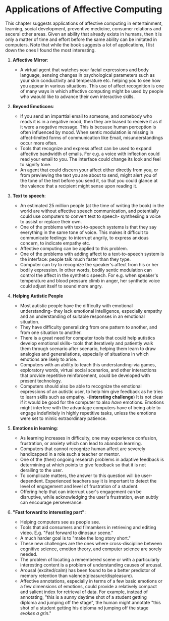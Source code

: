 # Applications of Affective Computing

This chapter suggests applications of affective computing in entertainment, learning, social development, preventive medicine, consumer relations and seceral other areas. Given an ability that already exists in humans, then it is only a matter of time and effort before the same ability can be imitated in computers. Note that while the book suggests a lot of applications, I list down the ones I found the  most interesting.

1. **Affective Mirror**:
	- A virtual agent that watches your facial expressions and body language, sensing changes in psychological parameters such as your skin conductivity and temperature etc. helping you to see how you appear in various situations. This use of affect recognition is one of many ways in which affective computing might be used by people who waould like to advance their own interactive skills.

2. **Beyond Emoticons**:
	- If you send an imparttial email to someone, and somebody who reads it is in a negative mood, then they are biased to receive it as if it were a negative message. This is because human perception is often influenced by mood. When sentic modulation is missing in affect-limited forms of communication like Email, misunderstandings occur more often.
	- Tools that recognize and express affect can be used to expand affective bandwidth of emails. For e.g. a voice with inflection could read your email to you. The interface could change its look and feel to signify tone. 
	- An agent that could discern your affect either directly from you, or from previewing the text you are about to send, might alert you of the tone of the text before you send it, so that you could glance at the valence that a recipient might sense upon reading it.

3. **Text to speech**:
	- An estimated 25 million people (at the time of writing the book) in the world are without effective speech communication, and potentially could use computers to convert text to speech- synthesiing a voice to assist or replace their own. 
	- One of the problems with text-to-speech systems is that they say everything in the same tone of voice. This makes it difficult to communicate feelings: to interrupt angrily, to express anxious concern, to indicate empathy etc.
	- Affective computing can be applied to this problem.
	- One of the problems with adding affect to a text-to-speech system is the interface: people talk much faster than they type.
	- Computer can try to recognize the speaker's affect from his or her bodily expression. In other words, bodily sentic modulation can control the affect in the synthetic speech. For e.g. when speaker's temperature and blood pressure climb in anger, her synthetic voice could adjust itself to sound more angry. 
4. **Helping Autistic People**
	- Most autistic people have the difficulty with emotional understanding- they lack emotional intelligence, especially empathy and an understanding of suitable responses in an emotional situation.
	- They have difficulty generalizing from one pattern to another, and from one situation to another.
	- There is a great need for computer tools that could help autistics develop emotional skills- tools that iteratively and patiently walk them through scenario after scenario, helping them learn to draw analogies and generaliations, especially of situations in which emotions are likely to arise.
	- Computers with an ability to teach this understanding-via games, exploratory words, virtual social scenarios, and other interactions that provide repetitive reinforcement, could be developed with present technology.
	- Computers should also be able to recognize the emotional expressions of an autistic user, to help him give feedback as he tries to learn skills such as empathy.
	-(**Intersting challenge**) It is not clear if it would be good for the computer to also *have* emotions. Emotions might interfere with the advantage computers have of being able to engage indefinitely in highly repetitive tasks, unless the emotions were set to mimic extraordinary patience.
5. **Emotions in learning**:
	- As learning increases in difficulty, one may experience confusion, frustration, or anxiety which can lead to abandon learning.
	- Computers that cannot recognize human affect are severely handicapped in a role such a teacher or mentor.
	- One of the (then) ongoing research problems in adaptive feedback is determining at which points to give feedback so that it is not derailing to the user. 
	- To complicate matters, the answer to this question will be user-dependent. Experienced teachers say it is important to detect the level of engagement and level of frustration of a student.
	- Offering help that can interrupt user's engagement can be disruptive, while acknowledging the user's frustration, even subtly can encourage perseverance.

6. **"Fast forward to interesting part"**:
	- Helping computers see as people see.
	- Tools that aid consumers and filmamkers in retrieving and editing video. E.g. "Fast forward to dinosaur scene."
	- A much harder goal is to "make the long story short."
	- These new challenges are the ones where cross-discipline between cognitive science, emotion theory, and computer science are sorely needed.
	- The problem of locating a remembered scene or with a particularly interesting content is a problem of understanding causes of arousal.
	- Arousal (excited/calm) has been found to be a better predictor of memory retention than valence(pleasure/displeasure).
	- Affective annotations, especially in terms of a few basic emotions or a few dimensions of emotions, could provide a relatively compact and salient index for retrieval of data. For example, instead of annotating, "this is a sunny daytime shot of a student getting diploma and jumping off the stage", the human might annotate "this shot of a student getting his diploma nd jumping off the stage *evokes a grin*."

	<!-- ![Arousal/Valence model](https://i.pinimg.com/originals/5e/3f/22/5e3f22e4edabd7b8d221630f021ee04f.jpg) -->

	